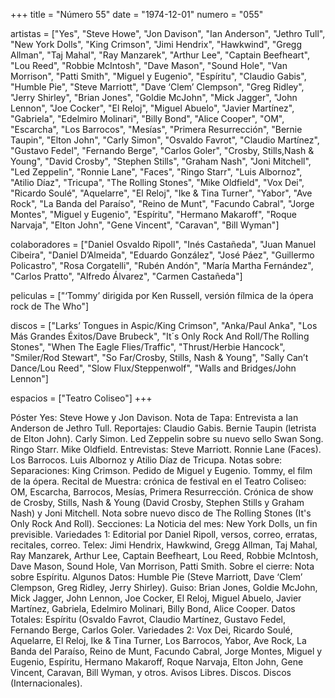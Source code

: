 +++
title = "Número 55"
date = "1974-12-01"
numero = "055"

artistas = ["Yes", "Steve Howe", "Jon Davison", "Ian Anderson", "Jethro Tull", "New York Dolls", "King Crimson", "Jimi Hendrix", "Hawkwind", "Gregg Allman", "Taj Mahal", "Ray Manzarek", "Arthur Lee", "Captain Beefheart", "Lou Reed", "Robbie McIntosh", "Dave Mason", "Sound Hole", "Van Morrison", "Patti Smith", "Miguel y Eugenio", "Espíritu", "Claudio Gabis", "Humble Pie", "Steve Marriott", "Dave ‘Clem’ Clempson", "Greg Ridley", "Jerry Shirley", "Brian Jones", "Goldie McJohn", "Mick Jagger", "John Lennon", "Joe Cocker", "El Reloj", "Miguel Abuelo", "Javier Martínez", "Gabriela", "Edelmiro Molinari", "Billy Bond", "Alice Cooper", "OM", "Escarcha", "Los Barrocos", "Mesías", "Primera Resurrección", "Bernie Taupin", "Elton John", "Carly Simon", "Osvaldo Favrot", "Claudio Martínez", "Gustavo Fedel", "Fernando Berge", "Carlos Goler", "Crosby, Stills,Nash & Young", "David Crosby", "Stephen Stills", "Graham Nash", "Joni Mitchell", "Led Zeppelin", "Ronnie Lane", "Faces", "Ringo Starr", "Luis Albornoz", "Atilio Díaz", "Tricupa", "The Rolling Stones", "Mike Oldfield", "Vox Dei", "Ricardo Soulé", "Aquelarre", "El Reloj", "Ike & Tina Turner", "Yabor", "Ave Rock", "La Banda del Paraíso", "Reino de Munt", "Facundo Cabral", "Jorge Montes", "Miguel y Eugenio", "Espíritu", "Hermano Makaroff", "Roque Narvaja", "Elton John", "Gene Vincent", "Caravan", "Bill Wyman"]

colaboradores = ["Daniel Osvaldo Ripoll", "Inés Castañeda", "Juan Manuel Cibeira", "Daniel D’Almeida", "Eduardo González", "José Páez", "Guillermo Policastro", "Rosa Corgatelli", "Rubén Andón", "María Martha Fernández", "Carlos Pratto", "Alfredo Álvarez", "Carmen Castañeda"]

peliculas = ["‘Tommy’ dirigida por Ken Russell, versión fílmica de la ópera rock de The Who"]

discos = ["Larks’ Tongues in Aspic/King Crimson", "Anka/Paul Anka", "Los Más Grandes Éxitos/Dave Brubeck", "It´s Only Rock And Roll/The Rolling Stones", "When The Eagle Flies/Traffic", "Thrust/Herbie Hancock", "Smiler/Rod Stewart", "So Far/Crosby, Stills, Nash & Young", "Sally Can’t Dance/Lou Reed", "Slow Flux/Steppenwolf", "Walls and Bridges/John Lennon"]

espacios = ["Teatro Coliseo"]
+++

Póster Yes: Steve Howe y Jon Davison. 
Nota de Tapa: 
Entrevista a Ian Anderson de Jethro Tull. 
Reportajes:
Claudio Gabis. Bernie Taupin (letrista de Elton John). Carly Simon. Led Zeppelin sobre su nuevo sello Swan Song. Ringo Starr. Mike Oldfield.
Entrevistas:
Steve Marriott. Ronnie Lane (Faces). Los Barrocos. Luis Albornoz y Atilio Díaz de Tricupa. 
Notas sobre:
Separaciones: King Crimson. 
Pedido de Miguel y Eugenio. 
Tommy, el film de la ópera. 
Recital de Muestra: crónica de festival en el Teatro Coliseo: OM, Escarcha, Barrocos, Mesías, Primera Resurrección.
Crónica de show de Crosby, Stills, Nash & Young (David Crosby, Stephen Stills y Graham Nash) y Joni Mitchell. 
Nota sobre nuevo disco de The Rolling Stones (It's Only Rock And Roll). 
Secciones:
La Noticia del mes: New York Dolls, un fin previsible. 
Variedades 1: Editorial por Daniel Ripoll, versos, correo, erratas, recitales, correo. 
Telex: Jimi Hendrix, Hawkwind, Gregg Allman, Taj Mahal, Ray Manzarek, Arthur Lee, Captain Beefheart, Lou Reed, Robbie McIntosh, Dave Mason, Sound Hole, Van Morrison, Patti Smith. 
Sobre el cierre: Nota sobre Espíritu. 
Algunos Datos: Humble Pie (Steve Marriott, Dave ‘Clem’ Clempson, Greg Ridley, Jerry Shirley). 
Guiso: Brian Jones, Goldie McJohn, Mick Jagger, John Lennon, Joe Cocker, El Reloj, Miguel Abuelo, Javier Martínez, Gabriela, Edelmiro Molinari, Billy Bond, Alice Cooper. 
Datos Totales: Espíritu (Osvaldo Favrot, Claudio Martínez, Gustavo Fedel, Fernando Berge, Carlos Goler. 
Variedades 2: Vox Dei, Ricardo Soulé, Aquelarre, El Reloj, Ike & Tina Turner, Los Barrocos, Yabor, Ave Rock, La Banda del Paraíso, Reino de Munt, Facundo Cabral, Jorge Montes, Miguel y Eugenio, Espíritu, Hermano Makaroff, Roque Narvaja, Elton John, Gene Vincent, Caravan, Bill Wyman, y otros. 
Avisos Libres. Discos. Discos (Internacionales). 
